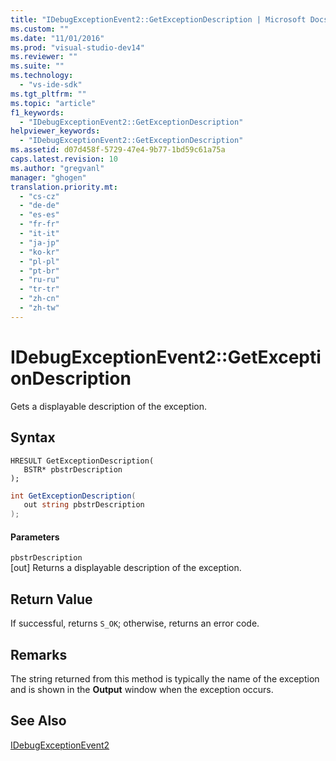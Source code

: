 ```yaml
---
title: "IDebugExceptionEvent2::GetExceptionDescription | Microsoft Docs"
ms.custom: ""
ms.date: "11/01/2016"
ms.prod: "visual-studio-dev14"
ms.reviewer: ""
ms.suite: ""
ms.technology: 
  - "vs-ide-sdk"
ms.tgt_pltfrm: ""
ms.topic: "article"
f1_keywords: 
  - "IDebugExceptionEvent2::GetExceptionDescription"
helpviewer_keywords: 
  - "IDebugExceptionEvent2::GetExceptionDescription"
ms.assetid: d07d458f-5729-47e4-9b77-1bd59c61a75a
caps.latest.revision: 10
ms.author: "gregvanl"
manager: "ghogen"
translation.priority.mt: 
  - "cs-cz"
  - "de-de"
  - "es-es"
  - "fr-fr"
  - "it-it"
  - "ja-jp"
  - "ko-kr"
  - "pl-pl"
  - "pt-br"
  - "ru-ru"
  - "tr-tr"
  - "zh-cn"
  - "zh-tw"
---
```

# IDebugExceptionEvent2::GetExceptionDescription
Gets a displayable description of the exception.  
  
## Syntax  
  
```cpp#  
HRESULT GetExceptionDescription(   
   BSTR* pbstrDescription  
);  
```  
  
```c#  
int GetExceptionDescription(   
   out string pbstrDescription  
);  
```  
  
#### Parameters  
 `pbstrDescription`  
 [out] Returns a displayable description of the exception.  
  
## Return Value  
 If successful, returns `S_OK`; otherwise, returns an error code.  
  
## Remarks  
 The string returned from this method is typically the name of the exception and is shown in the **Output** window when the exception occurs.  
  
## See Also  
 [IDebugExceptionEvent2](../../../extensibility/debugger/reference/idebugexceptionevent2.md)